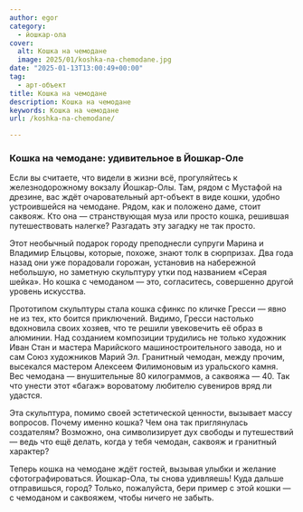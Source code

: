 ```yaml
---
author: egor
category:
  - йошкар-ола
cover:
  alt: Кошка на чемодане
  image: 2025/01/koshka-na-chemodane.jpg
date: "2025-01-13T13:00:49+00:00"
tag:
  - арт-объект
title: Кошка на чемодане
description: Кошка на чемодане
keywords: Кошка на чемодане
url: /koshka-na-chemodane/

---
```

### Кошка на чемодане: удивительное в Йошкар-Оле

Если вы считаете, что видели в жизни всё, прогуляйтесь к железнодорожному вокзалу Йошкар-Олы. Там, рядом с Мустафой на дрезине, вас ждёт очаровательный арт-объект в виде кошки, удобно устроившейся на чемодане. Рядом, как и положено даме, стоит саквояж. Кто она — странствующая муза или просто кошка, решившая путешествовать налегке? Разгадать эту загадку не так просто.

Этот необычный подарок городу преподнесли супруги Марина и Владимир Ельцовы, которые, похоже, знают толк в сюрпризах. Два года назад они уже порадовали горожан, установив на набережной небольшую, но заметную скульптуру утки под названием «Серая шейка». Но кошка с чемоданом — это, согласитесь, совершенно другой уровень искусства.

Прототипом скульптуры стала кошка сфинкс по кличке Гресси — явно не из тех, кто боится приключений. Видимо, Гресси настолько вдохновила своих хозяев, что те решили увековечить её образ в алюминии. Над созданием композиции трудились не только художник Иван Стан и мастера Марийского машиностроительного завода, но и сам Союз художников Марий Эл. Гранитный чемодан, между прочим, высекался мастером Алексеем Филимоновым из уральского камня. Вес чемодана — внушительные 80 килограммов, а саквояжа — 40. Так что унести этот «багаж» вороватому любителю сувениров вряд ли удастся.

Эта скульптура, помимо своей эстетической ценности, вызывает массу вопросов. Почему именно кошка? Чем она так приглянулась создателям? Возможно, она символизирует дух свободы и путешествий — ведь что ещё делать, когда у тебя чемодан, саквояж и гранитный характер?

Теперь кошка на чемодане ждёт гостей, вызывая улыбки и желание сфотографироваться. Йошкар-Ола, ты снова удивляешь! Куда дальше отправишься, город? Только, пожалуйста, бери пример с этой кошки — с чемоданом и саквояжем, чтобы ничего не забыть.
